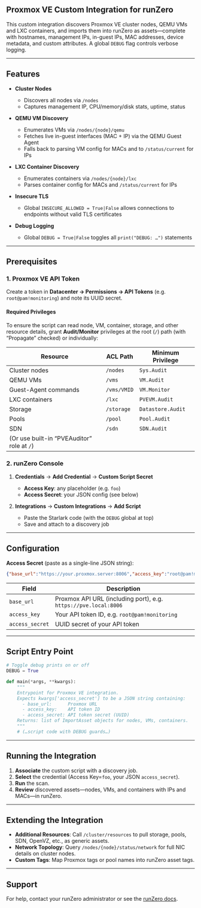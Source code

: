 ## Proxmox VE Custom Integration for runZero

This custom integration discovers Proxmox VE cluster nodes, QEMU VMs and LXC containers, and imports them into runZero as assets—complete with hostnames, management IPs, in-guest IPs, MAC addresses, device metadata, and custom attributes. A global `DEBUG` flag controls verbose logging.

---

## Features

* **Cluster Nodes**

  * Discovers all nodes via `/nodes`
  * Captures management IP, CPU/memory/disk stats, uptime, status

* **QEMU VM Discovery**

  * Enumerates VMs via `/nodes/{node}/qemu`
  * Fetches live in-guest interfaces (MAC + IP) via the QEMU Guest Agent
  * Falls back to parsing VM config for MACs and to `/status/current` for IPs

* **LXC Container Discovery**

  * Enumerates containers via `/nodes/{node}/lxc`
  * Parses container config for MACs and `/status/current` for IPs

* **Insecure TLS**

  * Global `INSECURE_ALLOWED = True|False` allows connections to endpoints without valid TLS certificates

* **Debug Logging**

  * Global `DEBUG = True|False` toggles all `print("DEBUG: …")` statements

---

## Prerequisites

### 1. Proxmox VE API Token

Create a token in **Datacenter → Permissions → API Tokens** (e.g. `root@pam!monitoring`) and note its UUID secret.

#### Required Privileges

To ensure the script can read node, VM, container, storage, and other resource details, grant **Audit/Monitor** privileges at the root (`/`) path (with “Propagate” checked) or individually:

| Resource                                   | ACL Path    | Minimum Privilege |
| ------------------------------------------ | ----------- | ----------------- |
| Cluster nodes                              | `/nodes`    | `Sys.Audit`       |
| QEMU VMs                                   | `/vms`      | `VM.Audit`        |
| Guest-Agent commands                       | `/vms/VMID` | `VM.Monitor`      |
| LXC containers                             | `/lxc`      | `PVEVM.Audit`     |
| Storage                                    | `/storage`  | `Datastore.Audit` |
| Pools                                      | `/pool`     | `Pool.Audit`      |
| SDN                                        | `/sdn`      | `SDN.Audit`       |
| (Or use built-in “PVEAuditor” role at `/`) |             |                   |

### 2. runZero Console

1. **Credentials** → **Add Credential** → **Custom Script Secret**

   * **Access Key**: any placeholder (e.g. `foo`)
   * **Access Secret**: your JSON config (see below)

2. **Integrations** → **Custom Integrations** → **Add Script**

   * Paste the Starlark code (with the `DEBUG` global at top)
   * Save and attach to a discovery job

---

## Configuration

**Access Secret** (paste as a single-line JSON string):

```json
{"base_url":"https://your.proxmox.server:8006","access_key":"root@pam!monitoring","access_secret":"123e4567-e89b-12d3-a456-426614174000"}
```

| Field           | Description                                                     |
| --------------- | --------------------------------------------------------------- |
| `base_url`      | Proxmox API URL (including port), e.g. `https://pve.local:8006` |
| `access_key`    | Your API token ID, e.g. `root@pam!monitoring`                   |
| `access_secret` | UUID secret of your API token                                   |

---

## Script Entry Point

```python
# Toggle debug prints on or off
DEBUG = True

def main(*args, **kwargs):
    """
    Entrypoint for Proxmox VE integration.
    Expects kwargs['access_secret'] to be a JSON string containing:
      - base_url:      Proxmox URL
      - access_key:    API token ID
      - access_secret: API token secret (UUID)
    Returns: list of ImportAsset objects for nodes, VMs, containers.
    """
    # (…script code with DEBUG guards…)
```

---

## Running the Integration

1. **Associate** the custom script with a discovery job.
2. **Select** the credential (Access Key=`foo`, your JSON `access_secret`).
3. **Run** the scan.
4. **Review** discovered assets—nodes, VMs, and containers with IPs and MACs—in runZero.

---

## Extending the Integration

* **Additional Resources**: Call `/cluster/resources` to pull storage, pools, SDN, OpenVZ, etc., as generic assets.
* **Network Topology**: Query `/nodes/{node}/status/network` for full NIC details on cluster nodes.
* **Custom Tags**: Map Proxmox tags or pool names into runZero asset tags.

---

## Support

For help, contact your runZero administrator or see the [runZero docs](https://docs.runzero.com).
